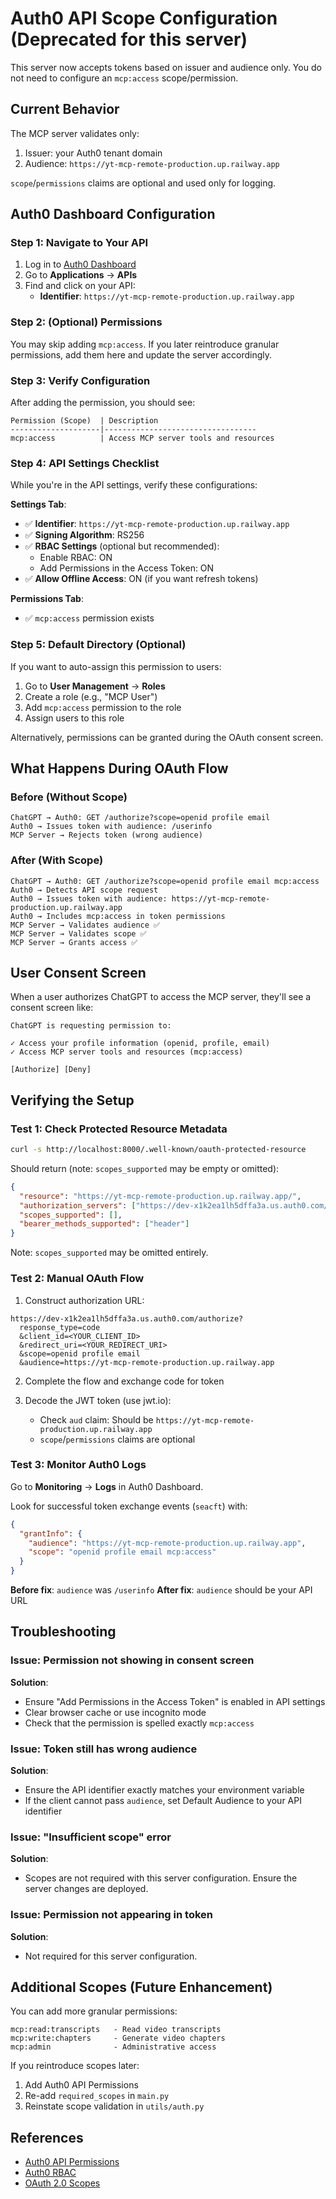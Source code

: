 # Auth0 API Scope Configuration (Deprecated for this server)

This server now accepts tokens based on issuer and audience only. You do not need to configure an `mcp:access` scope/permission.

## Current Behavior

The MCP server validates only:

1. Issuer: your Auth0 tenant domain
2. Audience: `https://yt-mcp-remote-production.up.railway.app`

`scope`/`permissions` claims are optional and used only for logging.

## Auth0 Dashboard Configuration

### Step 1: Navigate to Your API

1. Log in to [Auth0 Dashboard](https://manage.auth0.com/)
2. Go to **Applications** → **APIs**
3. Find and click on your API:
   - **Identifier**: `https://yt-mcp-remote-production.up.railway.app`

### Step 2: (Optional) Permissions

You may skip adding `mcp:access`. If you later reintroduce granular permissions, add them here and update the server accordingly.

### Step 3: Verify Configuration

After adding the permission, you should see:

```
Permission (Scope)  | Description
--------------------|----------------------------------
mcp:access          | Access MCP server tools and resources
```

### Step 4: API Settings Checklist

While you're in the API settings, verify these configurations:

**Settings Tab**:
- ✅ **Identifier**: `https://yt-mcp-remote-production.up.railway.app`
- ✅ **Signing Algorithm**: RS256
- ✅ **RBAC Settings** (optional but recommended):
  - Enable RBAC: ON
  - Add Permissions in the Access Token: ON
- ✅ **Allow Offline Access**: ON (if you want refresh tokens)

**Permissions Tab**:
- ✅ `mcp:access` permission exists

### Step 5: Default Directory (Optional)

If you want to auto-assign this permission to users:

1. Go to **User Management** → **Roles**
2. Create a role (e.g., "MCP User")
3. Add `mcp:access` permission to the role
4. Assign users to this role

Alternatively, permissions can be granted during the OAuth consent screen.

## What Happens During OAuth Flow

### Before (Without Scope)

```
ChatGPT → Auth0: GET /authorize?scope=openid profile email
Auth0 → Issues token with audience: /userinfo
MCP Server → Rejects token (wrong audience)
```

### After (With Scope)

```
ChatGPT → Auth0: GET /authorize?scope=openid profile email mcp:access
Auth0 → Detects API scope request
Auth0 → Issues token with audience: https://yt-mcp-remote-production.up.railway.app
Auth0 → Includes mcp:access in token permissions
MCP Server → Validates audience ✅
MCP Server → Validates scope ✅
MCP Server → Grants access ✅
```

## User Consent Screen

When a user authorizes ChatGPT to access the MCP server, they'll see a consent screen like:

```
ChatGPT is requesting permission to:

✓ Access your profile information (openid, profile, email)
✓ Access MCP server tools and resources (mcp:access)

[Authorize] [Deny]
```

## Verifying the Setup

### Test 1: Check Protected Resource Metadata

```bash
curl -s http://localhost:8000/.well-known/oauth-protected-resource
```

Should return (note: `scopes_supported` may be empty or omitted):
```json
{
  "resource": "https://yt-mcp-remote-production.up.railway.app/",
  "authorization_servers": ["https://dev-x1k2ea1lh5dffa3a.us.auth0.com/"],
  "scopes_supported": [],
  "bearer_methods_supported": ["header"]
}
```
Note: `scopes_supported` may be omitted entirely.

### Test 2: Manual OAuth Flow

1. Construct authorization URL:
```
https://dev-x1k2ea1lh5dffa3a.us.auth0.com/authorize?
  response_type=code
  &client_id=<YOUR_CLIENT_ID>
  &redirect_uri=<YOUR_REDIRECT_URI>
  &scope=openid profile email
  &audience=https://yt-mcp-remote-production.up.railway.app
```

2. Complete the flow and exchange code for token

3. Decode the JWT token (use jwt.io):
   - Check `aud` claim: Should be `https://yt-mcp-remote-production.up.railway.app`
   - `scope`/`permissions` claims are optional

### Test 3: Monitor Auth0 Logs

Go to **Monitoring** → **Logs** in Auth0 Dashboard.

Look for successful token exchange events (`seacft`) with:
```json
{
  "grantInfo": {
    "audience": "https://yt-mcp-remote-production.up.railway.app",
    "scope": "openid profile email mcp:access"
  }
}
```

**Before fix**: `audience` was `/userinfo`
**After fix**: `audience` should be your API URL

## Troubleshooting

### Issue: Permission not showing in consent screen

**Solution**:
- Ensure "Add Permissions in the Access Token" is enabled in API settings
- Clear browser cache or use incognito mode
- Check that the permission is spelled exactly `mcp:access`

### Issue: Token still has wrong audience

**Solution**:
- Ensure the API identifier exactly matches your environment variable
- If the client cannot pass `audience`, set Default Audience to your API identifier

### Issue: "Insufficient scope" error

**Solution**:
- Scopes are not required with this server configuration. Ensure the server changes are deployed.

### Issue: Permission not appearing in token

**Solution**:
- Not required for this server configuration.

## Additional Scopes (Future Enhancement)

You can add more granular permissions:

```
mcp:read:transcripts   - Read video transcripts
mcp:write:chapters     - Generate video chapters
mcp:admin              - Administrative access
```

If you reintroduce scopes later:
1. Add Auth0 API Permissions
2. Re-add `required_scopes` in `main.py`
3. Reinstate scope validation in `utils/auth.py`

## References

- [Auth0 API Permissions](https://auth0.com/docs/get-started/apis/api-settings#permissions)
- [Auth0 RBAC](https://auth0.com/docs/manage-users/access-control/rbac)
- [OAuth 2.0 Scopes](https://datatracker.ietf.org/doc/html/rfc6749#section-3.3)
